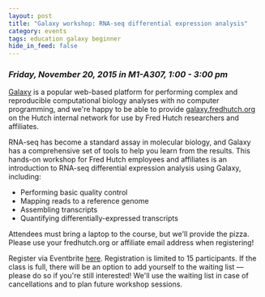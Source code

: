 ```yaml
---
layout: post
title: "Galaxy workshop: RNA-seq differential expression analysis"
category: events
tags: education galaxy beginner
hide_in_feed: false
---
```


### *Friday, November 20, 2015 in M1-A307, 1:00 - 3:00 pm*

[Galaxy](https://wiki.galaxyproject.org/) is a popular web-based platform for performing complex and reproducible computational biology analyses with no computer programming, and we're happy to be able to provide [galaxy.fredhutch.org](http://galaxy.fredhutch.org) on the Hutch internal network for use by Fred Hutch researchers and affiliates.

RNA-seq has become a standard assay in molecular biology, and Galaxy has a comprehensive set of tools to help you learn from the results.
This hands-on workshop for Fred Hutch employees and affiliates is an introduction to RNA-seq differential expression analysis using Galaxy, including:

- Performing basic quality control
- Mapping reads to a reference genome
- Assembling transcripts
- Quantifying differentially-expressed transcripts

Attendees must bring a laptop to the course, but we'll provide the pizza.
Please use your fredhutch.org or affiliate email address when registering!

Register via Eventbrite [here](https://www.eventbrite.com/e/rna-seq-differential-expression-analysis-using-galaxy-registration-19179369009).
Registration is limited to 15 participants.
If the class is full, there will be an option to add yourself to the waiting list &mdash; please do so if you're still interested!
We'll use the waiting list in case of cancellations and to plan future workshop sessions.
